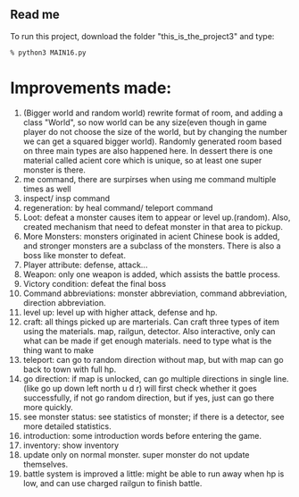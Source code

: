 ## Read me

To run this project, download the folder "this_is_the_project3" and type:

```
% python3 MAIN16.py
```
# Improvements made:

1. (Bigger world and random world) rewrite format of room, and adding a class "World", so now world can be any size(even though in game player do not choose the size of the world, but by changing the number we can get a squared bigger world). Randomly generated room based on three main types are also happened here. In dessert there is one material called acient core which is unique, so at least one super monster is there. 
2. me command, there are surpirses when using me command multiple times as well
3. inspect/ insp command
4. regeneration: by heal command/ teleport command
5. Loot: defeat a monster causes item to appear or level up.(random). Also, created mechanism that need to defeat monster in that area to pickup.
6. More Monsters: monsters originated in acient Chinese book is added, and stronger monsters are a subclass of the monsters. There is also a boss like monster to defeat.
7. Player attribute: defense, attack... 
8. Weapon: only one weapon is added, which assists the battle process.
9. Victory condition: defeat the final boss
10. Command abbreviations: monster abbreviation, command abbreviation, direction abbreviation.
11. level up: level up with higher attack, defense and hp.
12. craft: all things picked up are marterials. Can craft three types of item using the materials. map, railgun, detector. Also interactive, only can what can be made if get enough materials. need to type what is the thing want to make
13. teleport: can go to random direction without map, but with map can go back to town with full hp.
14. go direction: if map is unlocked, can go multiple directions in single line. (like go up down left north u d r) will first check whether it goes successfully, if not go random direction, but if yes, just can go there more quickly.
15. see monster status: see statistics of monster; if there is a detector, see more detailed statistics.
16. introduction: some introduction words before entering the game.
17. inventory: show inventory
18. update only on normal monster. super monster do not update themselves.
19. battle system is improved a little: might be able to run away when hp is low, and can use charged railgun to finish battle.
